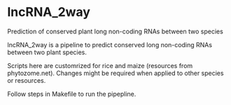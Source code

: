 # lncRNA_2way
Prediction of conserved plant long non-coding RNAs between two species

lncRNA_2way is a pipeline to predict conserved long non-coding RNAs between two plant species. 

Scripts here are customrized for rice and maize (resources from phytozome.net). Changes might be required when applied to other species or resources.

Follow steps in Makefile to run the pipepline.
